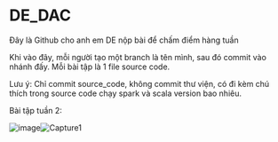 # DE_DAC

Đây là Github cho anh em DE nộp bài để chấm điểm hàng tuần

Khi vào đây, mỗi người tạo một branch là tên mình, sau đó commit vào nhánh đấy. Mỗi bài tập là 1 file source code.

Lưu ý: Chỉ commit source_code, không commit thư viện, có đi kèm chú thích trong source code chạy spark và scala version bao nhiêu.


Bài tập tuần 2:

![image](https://user-images.githubusercontent.com/12873676/110413044-c9f02700-80bf-11eb-8aca-9b2afab8a214.png)![Capture1](https://user-images.githubusercontent.com/12873676/110413100-df655100-80bf-11eb-985c-2fe848974424.PNG)
